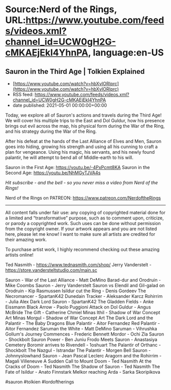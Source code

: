 # Source:Nerd of the Rings, URL:https://www.youtube.com/feeds/videos.xml?channel_id=UCW0gH2G-cMKAEjEkI4YhnPA, language:en-US

## Sauron in the Third Age | Tolkien Explained
 - [https://www.youtube.com/watch?v=hbXvIORlprc](https://www.youtube.com/watch?v=hbXvIORlprc)
 - RSS feed: https://www.youtube.com/feeds/videos.xml?channel_id=UCW0gH2G-cMKAEjEkI4YhnPA
 - date published: 2021-05-01 00:00:00+00:00

Today, we explore all of Sauron's actions and travels during the Third Age!  We will cover his multiple trips to the East and Dol Guldur, how his presence brings out evil across the map, his physical form during the War of the Ring, and his strategy during the War of the Ring.

After his defeat at the hands of the Last Alliance of Elves and Men, Sauron goes into hiding, growing his strength and using all his cunning to craft a plan for vengeance.  Using his magic, his servants, and his newly found palantir, he will attempt to bend all of Middle-earth to his will.

Sauron in the First Age: https://youtu.be/-4PxPcmt8KA
Sauron in the Second Age: https://youtu.be/NhMGyTJVA4s

*Hit subscribe - and the bell - so you never miss a video from Nerd of the Rings!*  

Nerd of the Rings on PATREON: https://www.patreon.com/NerdoftheRings

-------------- 
All content falls under fair use: any copying of copyrighted material done for a limited and “transformative” purpose, such as to comment upon, criticize, or parody a copyrighted work. Such uses can be done without permission from the copyright owner.   If your artwork appears and you are not listed here, please let me know! I want to make sure all artists are credited for their amazing work.

To purchase artist work, I highly recommend checking out these amazing artists online!

Ted Nasmith - https://www.tednasmith.com/shop/
Jerry Vanderstelt - https://store.vandersteltstudio.com/main.sc

Sauron - War of the Last Alliance - Matt DeMino
Barad-dur and Orodruin - Mike Coombs
Sauron - Jerry Vanderstelt
Sauron vs Elendil and Gil-galad on Orodruin - Kip Rasmussen
Isildur cut the Ring - Denis Gordeev
The Necromancer - SpartanK42
Dunedain Tracker - Aleksander Karcz
Rohirrim - Julia Alex
Dark Lord Sauron - SpartanK42
The Gladden Fields - Anke Eissmann
Black Arrow - Paolo Puggioni
Attack on Dol Guldur - Angus McBride
The Gift - Catherine Chmiel
Minas Ithil - Shadow of War Concept Art
Minas Morgul - Shadow of War Concept Art
The Dark Lord and the Palantir - The Baby Dragons
Blue Palantir - Aitor Fernandez
Red Palantir - Aitor Fernandez
Saruman the White - Matt DeMino
Saruman - Vihrushka
Gollum's Journey Commences - Frederic Bennett
Mordor - Ochi Zla
Sauron - Shockbolt
Sauron Power - Ben Juniu
Frodo Meets Sauron - Anastasiya Cemetery
Boromir arrives to Rivendell - 1oshuart
The Palantir of Orthanc - Shockbolt
The Nazgul - Istrandar
The Palantir - Morgen Bell
Sauron - Johnnyslowhand
Sauron - Jean Pascal Leclerc
Aragorn and the Rohirrim - Magali Villeneuve
A Sudden Call to Mount Doom - Ted Nasmith
At the Cracks of Doom - Ted Nasmith
The Shadow of Sauron - Ted Nasmith
The Fate of Isildur - Anato Finnstark
Melkor reaching Arda - Sarka Skoripikova

#sauron #tolkien #lordoftherings

